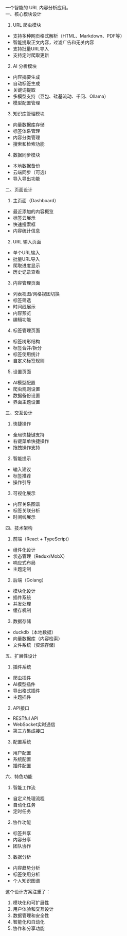 
一个智能的 URL 内容分析应用。  
一、核心模块设计
1. URL 爬虫模块
- 支持多种网页格式解析（HTML、Markdown、PDF等）
- 智能提取正文内容，过滤广告和无关内容
- 支持批量URL导入
- 支持定时爬取更新

2. AI 分析模块
- 内容摘要生成
- 自动标签生成
- 关键词提取
- 多模型支持（豆包、硅基流动、千问、Ollama）
- 模型配置管理

3. 知识库管理模块
- 向量数据库存储
- 标签体系管理
- 内容分类管理
- 搜索和检索功能

4. 数据同步模块
- 本地数据备份
- 云端同步（可选）
- 导入导出功能

二、页面设计

1. 主页面（Dashboard）
- 最近添加的内容概览
- 标签云展示
- 快速搜索框
- 内容统计信息

2. URL 输入页面
- 单个URL输入
- 批量URL导入
- 爬取进度显示
- 历史记录查看

3. 内容管理页面
- 列表视图/网格视图切换
- 标签筛选
- 时间线展示
- 内容预览
- 编辑功能

4. 标签管理页面
- 标签树形结构
- 标签合并/拆分
- 标签使用统计
- 自定义标签规则

5. 设置页面
- AI模型配置
- 爬虫规则设置
- 数据备份设置
- 界面主题设置

三、交互设计

1. 快捷操作
- 全局快捷键支持
- 右键菜单快捷操作
- 拖拽操作支持

2. 智能提示
- 输入建议
- 标签推荐
- 操作引导

3. 可视化展示
- 内容关系图谱
- 标签关联分析
- 时间线展示

四、技术架构

1. 前端（React + TypeScript）
- 组件化设计
- 状态管理（Redux/MobX）
- 响应式布局
- 主题定制

2. 后端（Golang）
- 模块化设计
- 插件系统
- 并发处理
- 缓存机制

3. 数据存储
- duckdb（本地数据）
- 向量数据库（内容检索）
- 文件系统（资源存储）

五、扩展性设计

1. 插件系统
- 爬虫插件
- AI模型插件
- 导出格式插件
- 主题插件

2. API接口
- RESTful API
- WebSocket实时通信
- 第三方集成接口

3. 配置系统
- 用户配置
- 系统配置
- 插件配置

六、特色功能

1. 智能工作流
- 自定义处理流程
- 自动化任务
- 定时任务

2. 协作功能
- 标签共享
- 内容分享
- 团队协作

3. 数据分析
- 内容趋势分析
- 标签使用分析
- 个人知识图谱

这个设计方案注重了：
1. 模块化和可扩展性
2. 用户体验和交互设计
3. 数据管理和安全性
4. 智能化和自动化
5. 协作和分享功能